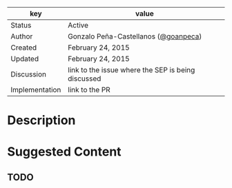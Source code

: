 | key            | value                                                 |
|----------------|-------------------------------------------------------|
| Status         | Active                                                |
| Author         | Gonzalo Peña-Castellanos ([@goanpeca](https://github.com/goanpeca))                  |
| Created        | February 24, 2015                                     |
| Updated        | February 24, 2015                                     |
| Discussion     | link to the issue where the SEP is being discussed    |
| Implementation | link to the PR                                        |

# Description

# Suggested Content

## TODO